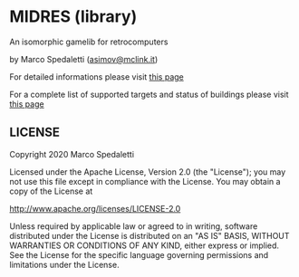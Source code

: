 # MIDRES (library)
An isomorphic gamelib for retrocomputers

by Marco Spedaletti (asimov@mclink.it)

For detailed informations please visit [this page](https://retroprogramming.iwashere.eu/midres_library)


For a complete list of supported targets and status of buildings please visit [this page](https://github.com/spotlessmind1975/midres/blob/master/docs/status.md)

## LICENSE
Copyright 2020 Marco Spedaletti

Licensed under the Apache License, Version 2.0 (the "License");
you may not use this file except in compliance with the License.
You may obtain a copy of the License at

http://www.apache.org/licenses/LICENSE-2.0

Unless required by applicable law or agreed to in writing, software
distributed under the License is distributed on an "AS IS" BASIS,
WITHOUT WARRANTIES OR CONDITIONS OF ANY KIND, either express or implied.
See the License for the specific language governing permissions and
limitations under the License.